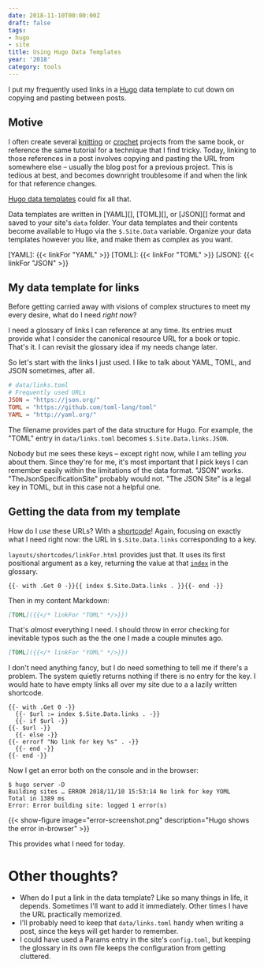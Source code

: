 ```yaml
---
date: 2018-11-10T00:00:00Z
draft: false
tags:
- hugo
- site
title: Using Hugo Data Templates
year: '2018'
category: tools
---
```


I put my frequently used links in a [Hugo][] data template to cut down on copying and pasting between posts.

[Hugo]: https://gohugo.io/

<!-- TEASER_END -->

## Motive

I often create several [knitting][] or [crochet][] projects from the same book, or reference the same tutorial
for a technique that I find tricky. Today, linking to those references in a post involves copying and
pasting the URL from somewhere else – usually the blog post for a previous project. This is tedious at best,
and becomes downright troublesome if and when the link for that reference changes.

[knitting]: /tags/knitting
[crochet]: /tags/crochet

[Hugo data templates][] could fix all that.

[Hugo data templates]: https://gohugo.io/templates/data-templates/

Data templates are written in [YAML][], [TOML][], or [JSON][] format and saved to your
site's `data` folder. Your data templates and their contents become available to Hugo via the `$.Site.Data`
variable. Organize your data templates however you like, and make them as complex as you want.

[YAML]: {{< linkFor "YAML" >}}
[TOML]: {{< linkFor "TOML" >}}
[JSON]: {{< linkFor "JSON" >}}

## My data template for links

Before getting carried away with visions of complex structures to meet my every desire, what do I need *right
now*?

I need a glossary of links I can reference at any time. Its entries must provide what I consider the canonical
resource URL for a book or topic. That's it. I can revisit the glossary idea if my needs change later.

So let's start with the links I just used. I like to talk about YAML, TOML, and JSON sometimes, after all.

``` toml
# data/links.toml
# Frequently used URLs
JSON = "https://json.org/"
TOML = "https://github.com/toml-lang/toml"
YAML = "http://yaml.org/"
```

The filename provides part of the data structure for Hugo. For example, the "TOML" entry in `data/links.toml`
becomes `$.Site.Data.links.JSON`.

Nobody but me sees these keys – except right now, while I am telling *you* about them. Since they're for me,
it's most important that I pick keys I can remember easily within the limitations of the data format. "JSON"
works. "TheJsonSpecificationSite" probably would not. "The JSON Site" is a legal key in TOML, but in this case
not a helpful one.

## Getting the data from my template

How do I *use* these URLs? With a [shortcode][]! Again, focusing on exactly what I need right now: the URL
in `$.Site.Data.links` corresponding to a key.

[shortcode]: https://gohugo.io/templates/shortcode-templates/

`layouts/shortcodes/linkFor.html` provides just that. It uses its first positional argument as a key,
returning the value at that [`index`][] in the glossary.

[`index`]: https://gohugo.io/functions/index-function/

    {{- with .Get 0 -}}{{ index $.Site.Data.links . }}{{- end -}}

Then in my content Markdown:

``` markdown
[TOML]({{</* linkFor "TOML" */>}})
```

That's *almost* everything I need. I should throw in error checking for inevitable typos such as the the one I
made a couple minutes ago.

``` markdown
[TOML]({{</* linkFor "YOML" */>}})
```

I don't need anything fancy, but I do need something to tell me if there's a problem. The system quietly
returns nothing if there is no entry for the key. I would hate to have empty links all over my site due to a
a lazily written shortcode.

    {{- with .Get 0 -}}
      {{- $url := index $.Site.Data.links . -}}
      {{- if $url -}}
	{{- $url -}}
      {{- else -}}
	{{- errorf "No link for key %s" . -}}
      {{- end -}}
    {{- end -}}

Now I get an error both on the console and in the browser:

    $ hugo server -D
    Building sites … ERROR 2018/11/10 15:53:14 No link for key YOML
    Total in 1389 ms
    Error: Error building site: logged 1 error(s)

{{< show-figure
    image="error-screenshot.png"
    description="Hugo shows the error in-browser" >}}

This provides what I need for today.

# Other thoughts?

* When do I put a link in the data template? Like so many things in life, it depends. Sometimes I'll want to
  add it immediately. Other times I have the URL practically memorized.
* I'll probably need to keep that `data/links.toml` handy when writing a post, since the keys will get harder
  to remember.
* I could have used a Params entry in the site's `config.toml`, but keeping the glossary in its own file keeps
  the configuration from getting cluttered.

